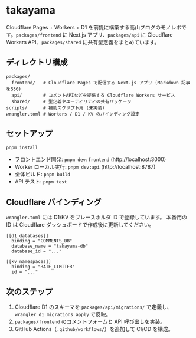 # takayama

Cloudflare Pages + Workers + D1 を前提に構築する高山ブログのモノレポです。`packages/frontend` に Next.js アプリ、`packages/api` に Cloudflare Workers API、`packages/shared` に共有型定義をまとめています。

## ディレクトリ構成

```
packages/
  frontend/   # Cloudflare Pages で配信する Next.js アプリ (Markdown 記事をSSG)
  api/        # コメントAPIなどを提供する Cloudflare Workers サービス
  shared/     # 型定義やユーティリティの共有パッケージ
scripts/      # 補助スクリプト用 (未実装)
wrangler.toml # Workers / D1 / KV のバインディング設定
```

## セットアップ

```bash
pnpm install
```

- フロントエンド開発: `pnpm dev:frontend` (http://localhost:3000)
- Worker ローカル実行: `pnpm dev:api` (http://localhost:8787)
- 全体ビルド: `pnpm build`
- API テスト: `pnpm test`

## Cloudflare バインディング

`wrangler.toml` には D1/KV をプレースホルダ ID で登録しています。
本番用の ID は Cloudflare ダッシュボードで作成後に更新してください。

```
[[d1_databases]]
  binding = "COMMENTS_DB"
  database_name = "takayama-db"
  database_id = "..."

[[kv_namespaces]]
  binding = "RATE_LIMITER"
  id = "..."
```

## 次のステップ

1. Cloudflare D1 のスキーマを `packages/api/migrations/` で定義し、`wrangler d1 migrations apply` で反映。
2. `packages/frontend` のコメントフォームと API 呼び出しを実装。
3. GitHub Actions（`.github/workflows/`）を追加して CI/CD を構成。
